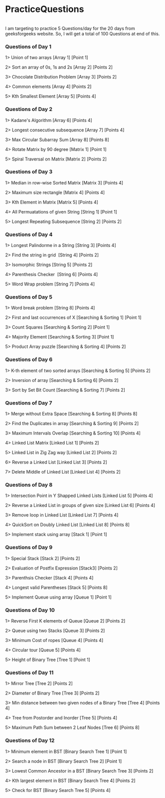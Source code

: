 # PracticeQuestions
<br>
I am targeting to practice 5 Questions/day for the 20 days from geeksforgeeks website.
So, I will get a total of 100 Questions at end of this.

### Questions of Day 1

1> Union of two arrays [Array 1] [Point 1]
   
2> Sort an array of 0s, 1s and 2s [Array 2] [Points 2]

3> Chocolate Distribution Problem [Array 3] [Points 2]
   
4> Common elements [Array 4] [Points 2]

5> Kth Smallest Element [Array 5] [Points 4]

### Questions of Day 2

1> Kadane's Algorithm [Array 6] [Points 4]

2> Longest consecutive subsequence [Array 7] [Points 4]

3> Max Circular Subarray Sum [Array 8] [Points 8]

4> Rotate Matrix by 90 degree [Matrix 1] [Point 1]

5> Spiral Traversal on Matrix [Matrix 2] [Points 2]

### Questions of Day 3

1> Median in row-wise Sorted Matrix [Matrix 3] [Points 4]

2> Maximum size rectangle [Matrix 4] [Points 4]

3> Kth Element in Matrix [Matrix 5] [Points 4]

4> All Permuatations of given String [String 1] [Point 1]

5> Longest Repeating Subsequence [String 2] [Points 2]

### Questions of Day 4

1> Longest Palindorme in a String [String 3] [Points 4]

2> Find the string in grid  [String 4] [Points 2]

3> Isomorphic Strings [String 5] [Points 2]

4> Parenthesis Checker  [String 6] [Points 4]

5> Word Wrap problem [String 7] [Points 4]

### Questions of Day 5

1> Word break problem [String 8] [Points 4]

2> First and last occurrences of X [Searching & Sorting 1] [Point 1]

3> Count Squares [Searching & Sorting 2] [Point 1]

4> Majority Element [Searching & Sorting 3] [Point 1]

5> Product Array puzzle [Searching & Sorting 4] [Points 2]

### Questions of Day 6

1> K-th element of two sorted arrays [Searching & Sorting 5] [Points 2]

2> Inversion of array [Searching & Sorting 6] [Points 2]

3> Sort by Set Bit Count [Searching & Sorting 7] [Points 2]

### Questions of Day 7

1> Merge without Extra Space [Searching & Sorting 8] [Points 8]

2> Find the Duplicates in array [Searching & Sorting 9] [Points 2]

3> Maximum Intervals Overlap [Searching & Sorting 10] [Points 4]

4> Linked List Matrix [Linked List 1] [Points 2]

5> Linked List in Zig Zag way [Linked List 2] [Points 2]

6> Reverse a Linked List [Linked List 3] [Points 2]

7> Delete Middle of Linked List [Linked List 4] [Points 2]

### Questions of Day 8

1> Intersection Point in Y Shapped Linked Lists [Linked List 5] [Points 4]

2> Reverse a Linked List in groups of given size [Linked List 6] [Points 4]

3> Remove loop in Linked List [Linked List 7] [Points 4]

4> QuickSort on Doubly Linked List [Linked List 8] [Points 8]

5> Implement stack using array [Stack 1] [Point 1]

### Questions of Day 9

1> Special Stack [Stack 2] [Points 2]

2> Evaluation of Postfix Expression [Stack3] [Points 2]

3> Parenthsis Checker [Stack 4] [Points 4]

4> Longest valid Parentheses [Stack 5] [Points 8]

5> Implement Queue using array [Queue 1] [Point 1]

### Questions of Day 10

1> Reverse First K elements of Queue [Queue 2] [Points 2]

2> Queue using two Stacks [Queue 3] [Points 2]

3> Minimum Cost of ropes [Queue 4] [Points 4]

4> Circular tour [Queue 5] [Points 4]

5> Height of Binary Tree [Tree 1] [Point 1]

### Questions of Day 11

1> Mirror Tree [Tree 2] [Points 2]

2> Diameter of Binary Tree [Tree 3] [Points 2]

3> Min distance between two given nodes of a Binary Tree [Tree 4] [Points 4]

4> Tree from Postorder and Inorder [Tree 5] [Points 4]

5> Maximum Path Sum between 2 Leaf Nodes [Tree 6] [Points 8]

### Questions of Day 12

1> Minimum element in BST [Binary Search Tree 1] [Point 1]

2> Search a node in BST [Binary Search Tree 2] [Point 1]

3> Lowest Common Ancestor in a BST [Binary Search Tree 3] [Points 2]

4> Kth largest element in BST [Binary Search Tree 4] [Points 2]

5> Check for BST [Binary Search Tree 5] [Points 4]




